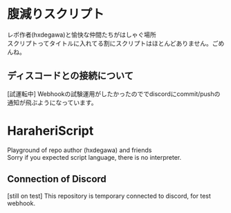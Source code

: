# 腹減りスクリプト
レポ作者(hxdegawa)と愉快な仲間たちがはしゃぐ場所  
スクリプトってタイトルに入れてる割にスクリプトはほとんどありません。ごめんね。

## ディスコードとの接続について

[試運転中]
Webhookの試験運用がしたかったのででdiscordにcommit/pushの通知が飛ぶようになっています。

# HaraheriScript

Playground of repo author (hxdegawa) and friends  
Sorry if you expected script language, there is no interpreter.

## Connection of Discord

[still on test]
This repository is temporary connected to discord, for test webhook.
